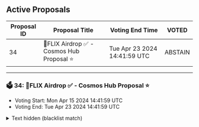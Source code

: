 ## Active Proposals

| Proposal ID | Proposal Title | Voting End Time | VOTED |
|-------------|----------------|-----------------|-------|
| 34 |  💎FLIX Airdrop ✅ - Cosmos Hub Proposal ⭐ | Tue Apr 23 2024 14:41:59 UTC | ABSTAIN |

---

### 🗳 34:  💎FLIX Airdrop ✅ - Cosmos Hub Proposal ⭐
- Voting Start: Mon Apr 15 2024 14:41:59 UTC
- Voting End: Tue Apr 23 2024 14:41:59 UTC

<details>
<summary>Text hidden (blacklist match)</summary>
 
</details>
